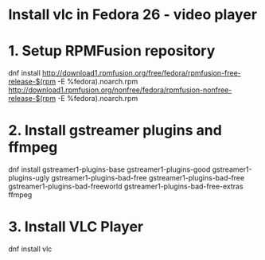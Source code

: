 # Install vlc in Fedora 26 - video player
#  1. Setup RPMFusion repository

dnf install http://download1.rpmfusion.org/free/fedora/rpmfusion-free-release-$(rpm -E %fedora).noarch.rpm http://download1.rpmfusion.org/nonfree/fedora/rpmfusion-nonfree-release-$(rpm -E %fedora).noarch.rpm

#  2. Install gstreamer plugins and ffmpeg

dnf install gstreamer1-plugins-base gstreamer1-plugins-good gstreamer1-plugins-ugly gstreamer1-plugins-bad-free gstreamer1-plugins-bad-free gstreamer1-plugins-bad-freeworld gstreamer1-plugins-bad-free-extras ffmpeg

#  3. Install VLC Player

dnf install vlc

